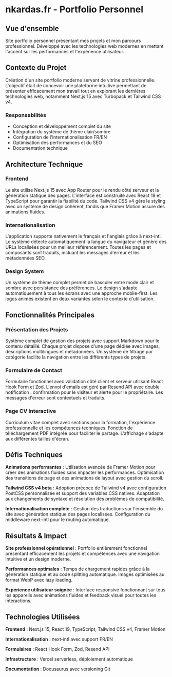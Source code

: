 # nkardas.fr - Portfolio Personnel

## Vue d'ensemble

Site portfolio personnel présentant mes projets et mon parcours professionnel. Développé avec les technologies web modernes en mettant l'accent sur les performances et l'expérience utilisateur.

## Contexte du Projet

Création d'un site portfolio moderne servant de vitrine professionnelle. L'objectif était de concevoir une plateforme intuitive permettant de présenter efficacement mon travail tout en explorant les dernières technologies web, notamment Next.js 15 avec Turbopack et Tailwind CSS v4.

### Responsabilités
- Conception et développement complet du site
- Intégration du système de thème clair/sombre
- Configuration de l'internationalisation FR/EN
- Optimisation des performances et du SEO
- Documentation technique

## Architecture Technique

### Frontend
Le site utilise Next.js 15 avec App Router pour le rendu côté serveur et la génération statique des pages. L'interface est construite avec React 19 et TypeScript pour garantir la fiabilité du code. Tailwind CSS v4 gère le styling avec un système de design cohérent, tandis que Framer Motion assure des animations fluides.

### Internationalisation
L'application supporte nativement le français et l'anglais grâce à next-intl. Le système détecte automatiquement la langue du navigateur et génère des URLs localisées pour un meilleur référencement. Toutes les pages et composants sont traduits, incluant les messages d'erreur et les métadonnées SEO.

### Design System
Un système de thème complet permet de basculer entre mode clair et sombre avec persistance des préférences. Le design s'adapte automatiquement à tous les écrans avec une approche mobile-first. Les logos animés existent en deux variantes selon le contexte d'utilisation.

## Fonctionnalités Principales

### Présentation des Projets
Système complet de gestion des projets avec support Markdown pour le contenu détaillé. Chaque projet dispose d'une page dédiée avec images, descriptions multilingues et métadonnées. Un système de filtrage par catégorie facilite la navigation entre les différents types de projets.

### Formulaire de Contact
Formulaire fonctionnel avec validation côté client et serveur utilisant React Hook Form et Zod. L'envoi d'emails est géré par Resend API avec double notification : confirmation pour le visiteur et alerte pour le propriétaire. Les messages d'erreur sont contextuels et traduits.

### Page CV Interactive
Curriculum vitae complet avec sections pour la formation, l'expérience professionnelle et les compétences techniques. Fonction de téléchargement PDF intégrée pour faciliter le partage. L'affichage s'adapte aux différentes tailles d'écran.

## Défis Techniques

**Animations performantes** : Utilisation avancée de Framer Motion pour créer des animations fluides sans impacter les performances. Optimisation des transitions de page et des animations de layout avec gestion du scroll.

**Tailwind CSS v4 beta** : Adoption précoce de Tailwind v4 avec configuration PostCSS personnalisée et support des variables CSS natives. Adaptation aux changements de syntaxe et résolution des problèmes de compatibilité.

**Internationalisation complète** : Gestion des traductions sur l'ensemble du site avec génération statique des pages localisées. Configuration du middleware next-intl pour le routing automatique.

## Résultats & Impact

**Site professionnel opérationnel** : Portfolio entièrement fonctionnel présentant efficacement les projets et compétences avec une navigation intuitive et un design moderne.

**Performances optimales** : Temps de chargement rapides grâce à la génération statique et au code splitting automatique. Images optimisées au format WebP avec lazy loading.

**Expérience utilisateur soignée** : Interface responsive fonctionnant sur tous les appareils avec animations fluides et feedback visuel pour toutes les interactions.

## Technologies Utilisées

**Frontend** : Next.js 15, React 19, TypeScript, Tailwind CSS v4, Framer Motion

**Internationalisation** : next-intl avec support FR/EN

**Formulaires** : React Hook Form, Zod, Resend API

**Infrastructure** : Vercel serverless, déploiement automatique

**Documentation** : Docusaurus avec versioning Git
